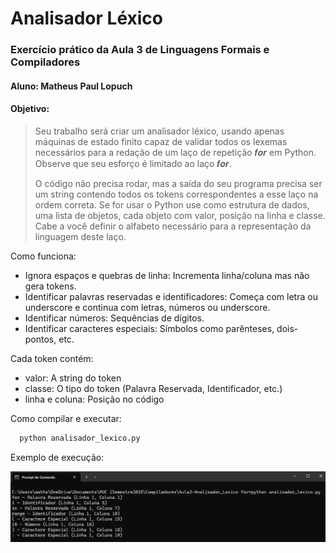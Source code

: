 # Analisador Léxico
### Exercício prático da Aula 3 de Linguagens Formais e Compiladores

#### Aluno: Matheus Paul Lopuch

#### Objetivo:
> Seu trabalho será criar um analisador léxico, usando apenas
> máquinas de estado finito capaz de validar todos os lexemas
> necessários para a redação de um laço de repetição 𝒇𝒐𝒓 em
> Python. Observe que seu esforço é limitado ao laço 𝒇𝒐𝒓.
> 
> O código não precisa rodar, mas a saída do seu programa precisa
> ser um string contendo todos os tokens correspondentes a esse
> laço na ordem correta. Se for usar o Python use como estrutura
> de dados, uma lista de objetos, cada objeto com
> valor, posição na linha e classe. Cabe a você definir o alfabeto necessário para
> a representação da linguagem deste laço.

Como funciona:
- Ignora espaços e quebras de linha: Incrementa linha/coluna mas não gera tokens.
- Identificar palavras reservadas e identificadores: Começa com letra ou underscore e continua com letras, números ou underscore.
- Identificar números: Sequências de dígitos.
- Identificar caracteres especiais: Símbolos como parênteses, dois-pontos, etc.

Cada token contém:
- valor: A string do token
- classe: O tipo do token (Palavra Reservada, Identificador, etc.)
- linha e coluna: Posição no código

Como compilar e executar:
```bash
  python analisador_lexico.py
```

Exemplo de execução:

![Teste 1](imagens/exemplo.png)
